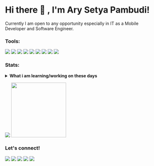# Hi there 👋 , I'm Ary Setya Pambudi!
Currently I am open to any opportunity especially in IT as a Mobile Developer and Software Engineer. 

### Tools:
<p>
    <img src="https://img.shields.io/badge/OS-Windows-blue?&logo=Windows" />
    <img src="https://img.shields.io/badge/Code-Android-green?&logo=Android" />
    <img src="https://img.shields.io/badge/Code-Kotlin-blue?&logo=Kotlin" />
    <img src="https://img.shields.io/badge/Code-PHP-blue?&logo=PHP" />
    <img src="https://img.shields.io/badge/FRAMEWORK-LARAVEL-red?&logo=LARAVEL" />
    <img src="https://img.shields.io/badge/IDE-Android-green?&logo=Android-Studio" />
    <img src="https://img.shields.io/badge/IDE-Intellij-black?&logo=Intellij-IDEA" />
    <img src="https://img.shields.io/badge/Text%20Editor-Visual%20Studio%20Code-blue?&logo=visual%20studio%20code&logoColor=blue" />
    <img src="https://gpvc.arturio.dev/coozyme" />
</p>

### Stats:
<details>
 <summary><strong>What i am learning/working on these days</strong></summary>
    - 🌱 Currently I am learning more about Mobile </br>
    - 👯 I’m looking to collaborate on open source </br>
    - 💬 Ask me about anything.</br>
    - 📫 How to reach me: <a href="mailto:coozymee@gmail.com">Email me!</a>  </br>
    - ⚡ Fun fact: ... </br>
</details>
<p>
    <img src="https://github-readme-stats.vercel.app/api?username=arysetya&show_icons=true" /> <img src="https://github-readme-stats.vercel.app/api/top-langs/?username=arysetya&layout=compact" height=180 />
</p>

### Let's connect!
<p>
    <a href="http://arysetya.me" target="blank"><img src="https://img.shields.io/badge/Website-https://arysetya.me-green?" /></a>
    <a href="https://www.linkedin.com/in/arysetya/" target="blank"><img src="https://img.shields.io/badge/arysetya-30302f?style=flat&logo=linkedin" /></a>
    <a href="https://www.instagram.com/arysetyap_/" target="blank"><img src="https://img.shields.io/badge/@arysetyap_-30302f?style=flat&logo=instagram" /></a>
    <a href="https://twitter.com/arysetyap" target="blank"><img src="https://img.shields.io/badge/@arysetyap-30302f?style=flat&logo=twitter" /></a>
    <a href="https://www.paypal.com/paypalme/ArySetyaPambudi" target="blank"><img src="https://ionicabizau.github.io/badges/paypal.svg" /></a>
</p>

